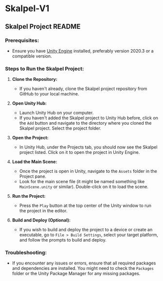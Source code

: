 # Skalpel-V1

## Skalpel Project README

### Prerequisites:
- Ensure you have [Unity Engine](https://unity.com/) installed, preferably version 2020.3 or a compatible version.

### Steps to Run the Skalpel Project:

1. **Clone the Repository:**
   - If you haven't already, clone the Skalpel project repository from GitHub to your local machine.

2. **Open Unity Hub:**
   - Launch Unity Hub on your computer.
   - If you haven't added the Skalpel project to Unity Hub before, click on the `Add` button and navigate to the directory where you cloned the Skalpel project. Select the project folder.

3. **Open the Project:**
   - In Unity Hub, under the Projects tab, you should now see the Skalpel project listed. Click on it to open the project in Unity Engine.

4. **Load the Main Scene:**
   - Once the project is open in Unity, navigate to the `Assets` folder in the Project pane.
   - Look for the main scene file (it might be named something like `MainScene.unity` or similar). Double-click on it to load the scene.

5. **Run the Project:**
   - Press the `Play` button at the top center of the Unity window to run the project in the editor.

6. **Build and Deploy (Optional):**
   - If you wish to build and deploy the project to a device or create an executable, go to `File > Build Settings`, select your target platform, and follow the prompts to build and deploy.

### Troubleshooting:
- If you encounter any issues or errors, ensure that all required packages and dependencies are installed. You might need to check the `Packages` folder or the Unity Package Manager for any missing packages.
